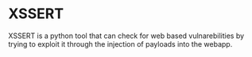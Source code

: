 # XSSERT
XSSERT is a python tool that can check for web based vulnarebilities by trying to exploit it through the injection of payloads into the webapp. 
